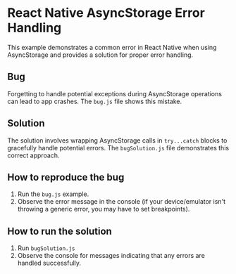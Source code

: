 # React Native AsyncStorage Error Handling

This example demonstrates a common error in React Native when using AsyncStorage and provides a solution for proper error handling.

## Bug

Forgetting to handle potential exceptions during AsyncStorage operations can lead to app crashes.  The `bug.js` file shows this mistake.

## Solution

The solution involves wrapping AsyncStorage calls in `try...catch` blocks to gracefully handle potential errors. The `bugSolution.js` file demonstrates this correct approach.

## How to reproduce the bug

1. Run the `bug.js` example.
2. Observe the error message in the console (if your device/emulator isn't throwing a generic error, you may have to set breakpoints).

## How to run the solution

1. Run `bugSolution.js`
2. Observe the console for messages indicating that any errors are handled successfully.